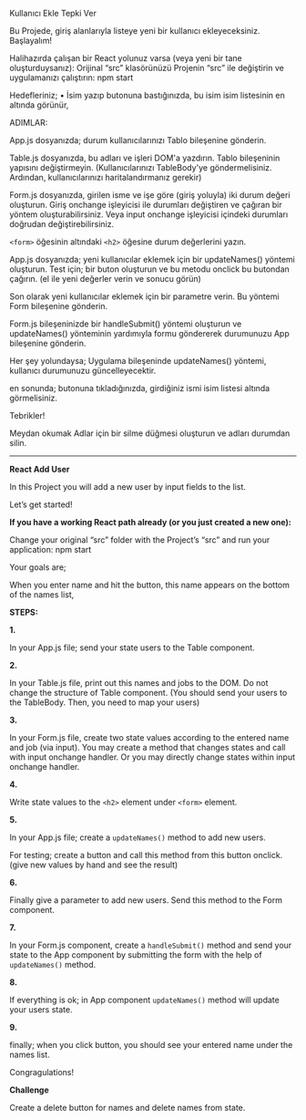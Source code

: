 Kullanıcı Ekle Tepki Ver

Bu Projede, giriş alanlarıyla listeye yeni bir kullanıcı ekleyeceksiniz.
Başlayalım!

Halihazırda çalışan bir React yolunuz varsa (veya yeni bir tane oluşturduysanız):
Orijinal “src” klasörünüzü Projenin “src” ile değiştirin ve uygulamanızı çalıştırın: npm start

Hedefleriniz;
• İsim yazıp butonuna bastığınızda, bu isim isim listesinin en altında görünür,

ADIMLAR:

App.js dosyanızda; durum kullanıcılarınızı Tablo bileşenine gönderin.

Table.js dosyanızda, bu adları ve işleri DOM'a yazdırın. Tablo bileşeninin yapısını değiştirmeyin. (Kullanıcılarınızı TableBody'ye göndermelisiniz. Ardından, kullanıcılarınızı haritalandırmanız gerekir)

Form.js dosyanızda, girilen isme ve işe göre (giriş yoluyla) iki durum değeri oluşturun. Giriş onchange işleyicisi ile durumları değiştiren ve çağıran bir yöntem oluşturabilirsiniz. Veya input onchange işleyicisi içindeki durumları doğrudan değiştirebilirsiniz.

`<form>` öğesinin altındaki `<h2>` öğesine durum değerlerini yazın.

App.js dosyanızda; yeni kullanıcılar eklemek için bir updateNames() yöntemi oluşturun.
Test için; bir buton oluşturun ve bu metodu onclick bu butondan çağırın. (el ile yeni değerler verin ve sonucu görün)

Son olarak yeni kullanıcılar eklemek için bir parametre verin. Bu yöntemi Form bileşenine gönderin.

Form.js bileşeninizde bir handleSubmit() yöntemi oluşturun ve updateNames() yönteminin yardımıyla formu göndererek durumunuzu App bileşenine gönderin.

Her şey yolundaysa; Uygulama bileşeninde updateNames() yöntemi, kullanıcı durumunuzu güncelleyecektir.

en sonunda; butonuna tıkladığınızda, girdiğiniz ismi isim listesi altında görmelisiniz.

Tebrikler!

Meydan okumak
Adlar için bir silme düğmesi oluşturun ve adları durumdan silin.

---

**React Add User**

In this Project you will add a new user by input fields to the list.

Let’s get started!

**If you have a working React path already (or you just created a new one):**

Change your original “src” folder with the Project’s “src” and run your application: npm start

Your goals are;

When you enter name and hit the button, this name appears on the bottom of the names list,

**STEPS:**

**1.**

In your App.js file; send your state users to the Table component.

**2.**

In your Table.js file, print out this names and jobs to the DOM. Do not change the structure of Table component. (You should send your users to the TableBody. Then, you need to map your users)

**3.**

In your Form.js file, create two state values according to the entered name and job (via input). You may create a method that changes states and call with input onchange handler. Or you may directly change states within input onchange handler.

**4.**

Write state values to the `<h2>` element under `<form>` element.

**5.**

In your App.js file; create a `updateNames()` method to add new users.

For testing; create a button and call this method from this button onclick. (give new values by hand and see the result)

**6.**

Finally give a parameter to add new users. Send this method to the Form component.

**7.**

In your Form.js component, create a `handleSubmit()` method and send your state to the App component by submitting the form with the help of `updateNames()` method.

**8.**

If everything is ok;  in App component `updateNames()` method will update your users state.

**9.**

finally; when you click button, you should see your entered name under the names list.

Congragulations!

**Challenge**

Create a delete button for names and delete names from state.
